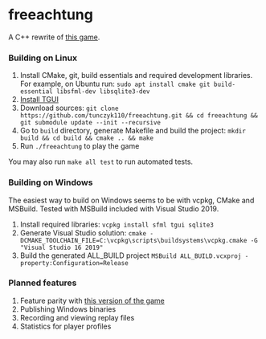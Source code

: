 # freeachtung

A C++ rewrite of [this game](https://en.wikipedia.org/wiki/Achtung,_die_Kurve!).

### Building on Linux

1. Install CMake, git, build essentials and required development libraries. For example, on Ubuntu run: `sudo apt install cmake git build-essential libsfml-dev libsqlite3-dev`
2. [Install TGUI](https://tgui.eu/tutorials/0.8/)
3. Download sources: `git clone https://github.com/tunczyk110/freeachtung.git && cd freeachtung && git submodule update --init --recursive`
4. Go to `build` directory, generate Makefile and build the project: `mkdir build && cd build && cmake .. && make`
5. Run `./freeachtung` to play the game

You may also run `make all test` to run automated tests.

### Building on Windows

The easiest way to build on Windows seems to be with vcpkg, CMake and MSBuild. Tested with MSBuild included with Visual Studio 2019.

1. Install required libraries: `vcpkg install sfml tgui sqlite3`
2. Generate Visual Studio solution: `cmake -DCMAKE_TOOLCHAIN_FILE=C:\vcpkg\scripts\buildsystems\vcpkg.cmake -G "Visual Studio 16 2019"`
3. Build the generated ALL_BUILD project `MSBuild ALL_BUILD.vcxproj -property:Configuration=Release`

### Planned features

1. Feature parity with [this version of the game](http://www.cda.pl/gry-online/6431c8/Uwaga-zakret-Achtung-Die-Kurve)
2. Publishing Windows binaries
3. Recording and viewing replay files
4. Statistics for player profiles
